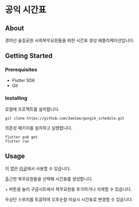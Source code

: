 # 공익 시간표

## About

경의선 숲길공원 사회복무요원들을 위한 시간표 생성 애플리케이션입니다.

## Getting Started

### Prerequisites

- Flutter SDK
- Git

### Installing

로컬에 프로젝트를 설치합니다.

```
git clone https://github.com/3ae3ae/gongik_schedule.git
```

의존성 패키지를 설치하고 실행합니다.

```
flutter pub get
flutter run
```

## Usage

이 앱은 [이곳](https://3ae3ae.github.io/gongik_schedule/)에서 사용할 수 있습니다.

출근한 복무요원들을 선택해 시간표를 생성합니다.

\+ 버튼을 눌러 구글시트에서 복무요원을 추가하거나 삭제할 수 있습니다.

우상단 스위치를 토글하여 오후순찰 미실시 시간표로 변경할 수 있습니다.
